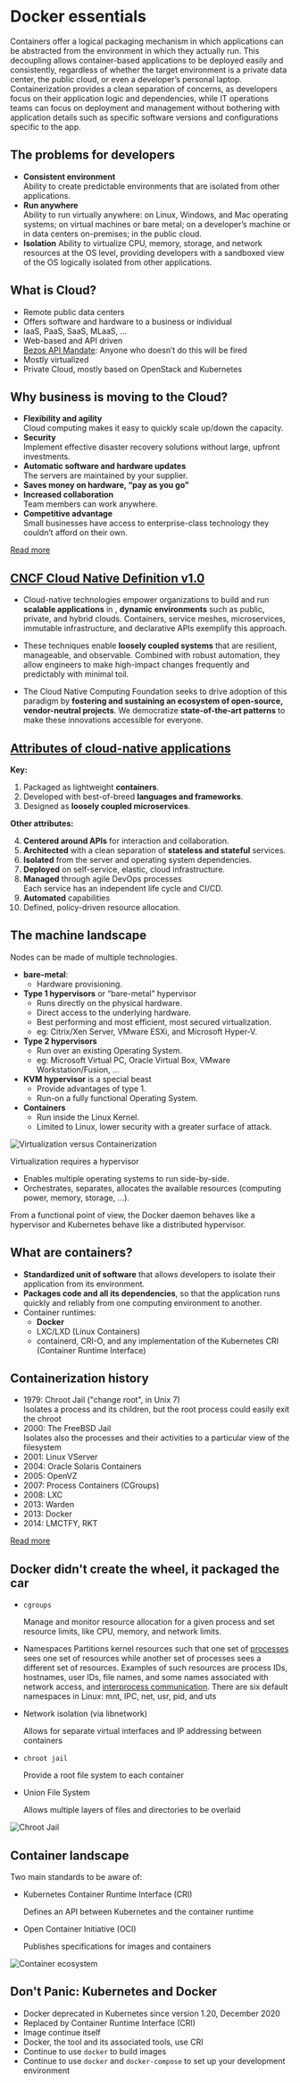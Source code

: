 
# Docker essentials

Containers offer a logical packaging mechanism in which applications can be abstracted from the environment in which they actually run. This decoupling allows container-based applications to be deployed easily and consistently, regardless of whether the target environment is a private data center, the public cloud, or even a developer’s personal laptop. Containerization provides a clean separation of concerns, as developers focus on their application logic and dependencies, while IT operations teams can focus on deployment and management without bothering with application details such as specific software versions and configurations specific to the app.

## The problems for developers

- **Consistent environment**   
  Ability to create predictable environments that are isolated from other applications.
- **Run anywhere**   
  Ability to run virtually anywhere: on Linux, Windows, and Mac operating systems; on virtual machines or bare metal; on a developer’s machine or in data centers on-premises; in the public cloud.
- **Isolation**
  Ability to virtualize CPU, memory, storage, and network resources at the OS level, providing developers with a sandboxed view of the OS logically isolated from other applications.

## What is Cloud?

- Remote public data centers
- Offers software and hardware to a business or individual
- IaaS, PaaS, SaaS, MLaaS, ...
- Web-based and API driven\
  [Bezos API Mandate](https://nordicapis.com/the-bezos-api-mandate-amazons-manifesto-for-externalization/): Anyone who doesn’t do this will be fired
- Mostly virtualized
- Private Cloud, mostly based on OpenStack and Kubernetes

## Why business is moving to the Cloud?

- **Flexibility and agility**   
  Cloud computing makes it easy to quickly scale up/down the capacity.
- **Security**   
  Implement effective disaster recovery solutions without large, upfront investments.
- **Automatic software and hardware updates**   
  The servers are maintained by your supplier.
- **Saves money on hardware, “pay as you go”**
- **Increased collaboration**   
  Team members can work anywhere.
- **Сompetitive advantage**   
  Small businesses have access to enterprise-class technology they couldn’t afford on their own.

[Read more](https://www.pointclick.net/moving-to-the-cloud/)

## [CNCF Cloud Native Definition v1.0](https://github.com/cncf/toc/blob/main/DEFINITION.md)

- Cloud-native technologies empower organizations to build and run **scalable applications** in , **dynamic environments** such as public, private, and hybrid clouds. Containers, service meshes, microservices, immutable infrastructure, and declarative APIs exemplify this approach.

- These techniques enable **loosely coupled systems** that are resilient, manageable, and observable. Combined with robust automation, they allow engineers to make high-impact changes frequently and predictably with minimal toil.

- The Cloud Native Computing Foundation seeks to drive adoption of this paradigm by **fostering and sustaining an ecosystem of open-source, vendor-neutral projects**. We democratize **state-of-the-art patterns** to make these innovations accessible for everyone.

## [Attributes of cloud-native applications](https://thenewstack.io/10-key-attributes-of-cloud-native-applications/)

**Key:**

1. Packaged as lightweight **containers**.
2. Developed with best-of-breed **languages and frameworks**.
3. Designed as **loosely coupled microservices**.

**Other attributes:**

4. **Centered around APIs** for interaction and collaboration.
5. **Architected** with a clean separation of **stateless and stateful** services.
6. **Isolated** from the server and operating system dependencies.
7. **Deployed** on self-service, elastic, cloud infrastructure.
8. **Managed** through agile DevOps processes   
    Each service has an independent life cycle and CI/CD.
9. **Automated** capabilities
10. Defined, policy-driven resource allocation.

## The machine landscape

Nodes can be made of multiple technologies.
- **bare-metal**:
  - Hardware provisioning.
- **Type 1 hypervisors** or “bare-metal” hypervisor
  - Runs directly on the physical hardware.
  - Direct access to the underlying hardware.
  - Best performing and most efficient, most secured virtualization.
  - eg: Citrix/Xen Server, VMware ESXi, and Microsoft Hyper-V.
- **Type 2 hypervisors**
  - Run over an existing Operating System.
  - eg: Microsoft Virtual PC, Oracle Virtual Box, VMware Workstation/Fusion, ...
- **KVM hypervisor** is a special beast
  - Provide advantages of type 1.
  - Run-on a fully functional Operating System.
- **Containers**
  - Run inside the Linux Kernel.
  - Limited to Linux, lower security with a greater surface of attack.

![Virtualization versus Containerization](./assets/vm-containers.png)

Virtualization requires a hypervisor
- Enables multiple operating systems to run side-by-side.
- Orchestrates, separates, allocates the available resources (computing power, memory, storage, ...).

From a functional point of view, the Docker daemon behaves like a hypervisor and Kubernetes behave like a distributed hypervisor.

## What are containers?

- **Standardized unit of software** that allows developers to isolate their application from its environment.
- **Packages code and all its dependencies**, so that the application runs quickly and reliably from one computing environment to another.
- Container runtimes:   
  - **Docker**
  - LXC/LXD (Linux Containers)
  - containerd, CRI-O, and any implementation of the Kubernetes CRI (Container Runtime Interface)

## Containerization history

- 1979: Chroot Jail ("change root", in Unix 7)   
  Isolates a process and its children, but the root process could easily exit the chroot
- 2000: The FreeBSD Jail   
  Isolates also the processes and their activities to a particular view of the filesystem
- 2001: Linux VServer
- 2004: Oracle Solaris Containers
- 2005: OpenVZ
- 2007: Process Containers (CGroups)
- 2008: LXC
- 2013: Warden
- 2013: Docker
- 2014: LMCTFY, RKT

[Read more](https://faun.pub/the-missing-introduction-to-containerization-de1fbb73efc5)

## Docker didn't create the wheel, it packaged the car

- `cgroups`

  Manage and monitor resource allocation for a given process and set resource limits, like CPU, memory, and network limits.

- Namespaces
  Partitions kernel resources such that one set of [processes](https://en.wikipedia.org/wiki/Process_(computing)) sees one set of resources while another set of processes sees a different set of resources. Examples of such resources are process IDs, hostnames, user IDs, file names, and some names associated with network access, and [interprocess communication](https://en.wikipedia.org/wiki/Interprocess_communication). There are six default namespaces in Linux: mnt, IPC, net, usr, pid, and uts
  
- Network isolation (via libnetwork)

  Allows for separate virtual interfaces and IP addressing between containers

- `chroot jail`

  Provide a root file system to each container

- Union File System

  Allows multiple layers of files and directories to be overlaid

![Chroot Jail](assets/chroot.jpg)

## Container landscape

Two main standards to be aware of:

- Kubernetes Container Runtime Interface (CRI)
  
  Defines an API between Kubernetes and the container runtime
  
- Open Container Initiative (OCI)
  
  Publishes specifications for images and containers

![Container ecosystem](./assets/container-ecosystem.png)

## Don't Panic: Kubernetes and Docker

- Docker deprecated in Kubernetes since version 1.20, December 2020
- Replaced by Container Runtime Interface (CRI)
- Image continue itself
- Docker, the tool and its associated tools, use CRI
- Continue to use `docker` to build images
- Continue to use `docker` and `docker-compose` to set up your development environment 
